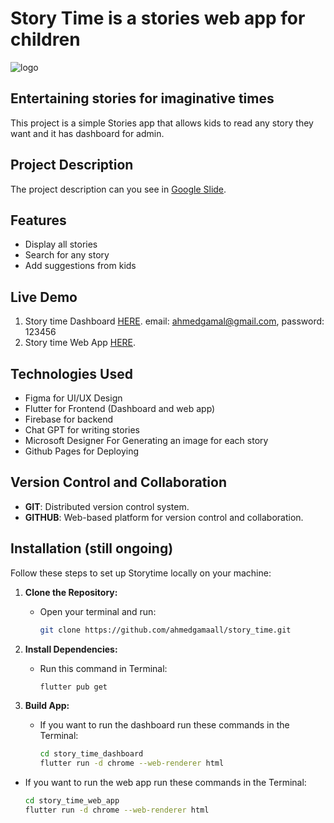﻿# Story Time is a stories web app for children
![logo](https://github.com/user-attachments/assets/27870842-1c7b-4a60-857f-7637ef3dacaf)

## Entertaining stories for imaginative times

This project is a simple Stories app that allows kids to read any story they want and it has dashboard for admin.

## Project Description

The project description can you see in [Google Slide](https://docs.google.com/presentation/d/1xPTKtGT-G4aiTUP_fqZ8vZswjWkLeu4qsBhfEFilUo8/edit?usp=sharing).

## Features

- Display all stories
- Search for any story
- Add suggestions from kids

## Live Demo

1. Story time Dashboard [HERE](https://ahmedgamaall.github.io/story_time_dashboard_deploy/).
   email: ahmedgamal@gmail.com, password: 123456
2. Story time Web App [HERE](https://ahmedgamaall.github.io/story_time_app_deploy/).
   
## Technologies Used

- Figma for UI/UX Design
- Flutter for Frontend (Dashboard and web app)
- Firebase for backend
- Chat GPT for writing stories
- Microsoft Designer For Generating an image for each story
- Github Pages for Deploying

## Version Control and Collaboration
- **GIT**: Distributed version control system.
- **GITHUB**: Web-based platform for version control and collaboration.


## Installation (still ongoing)

Follow these steps to set up Storytime locally on your machine:

1. **Clone the Repository:**
   - Open your terminal and run:
     ```bash
     git clone https://github.com/ahmedgamaall/story_time.git
     ```

2. **Install Dependencies:**
   - Run this command in Terminal:
     ```bash
     flutter pub get
     ```

3. **Build App:**
   - If you want to run the dashboard run these commands in the Terminal:
     ```bash
     cd story_time_dashboard
     flutter run -d chrome --web-renderer html
     ```
  - If you want to run the web app run these commands in the Terminal:
     ```bash
     cd story_time_web_app
     flutter run -d chrome --web-renderer html
     ```

